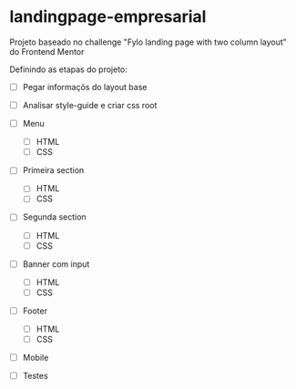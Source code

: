 # landingpage-empresarial

Projeto baseado no challenge "Fylo landing page with two column layout" do Frontend Mentor

Definindo as etapas do projeto:

- [ ] Pegar informaçõs do layout base
- [ ] Analisar style-guide e criar css root

- [ ] Menu
    - [ ] HTML
    - [ ] CSS
- [ ] Primeira section
    - [ ] HTML
    - [ ] CSS
- [ ] Segunda section
    - [ ] HTML
    - [ ] CSS
- [ ] Banner com input
    - [ ] HTML
    - [ ] CSS
- [ ] Footer
    - [ ] HTML
    - [ ] CSS

- [ ] Mobile
- [ ] Testes